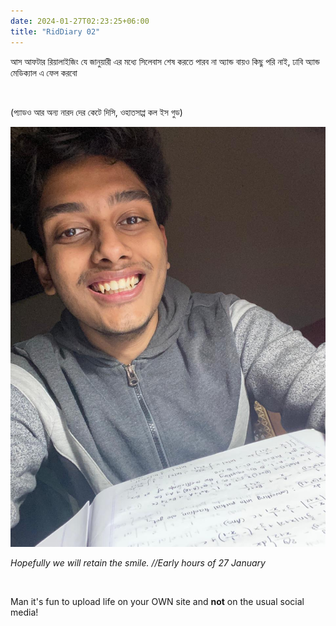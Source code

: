 ```yaml
---
date: 2024-01-27T02:23:25+06:00
title: "RidDiary 02"
---
```



আস আফটার রিয়ালাইজিং যে জানুয়ারী এর মধ্যে সিলেবাস শেষ করতে পারব না অ্যান্ড বায়ও কিছু পরি নাই, ঢাবি অ্যান্ড মেডিক্যাল এ ফেল করবো

<br>

(প্যাডও আর অন্য নারদ দের কেটে দিসি, ওহাতসাপ্প কল ইস গুড)

![ImgA](/images/IntegrationByPartsTodo.jpg)

*Hopefully we will retain the smile. //Early hours of 27 January*

<br>

Man it's fun to upload life on your OWN site and **not** on the usual social media!
